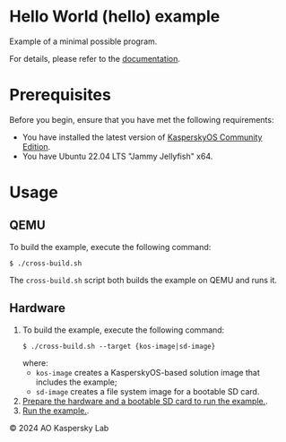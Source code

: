 # Hello World (hello) example
Example of a minimal possible program.

For details, please refer to the
[documentation](https://click.kaspersky.com/?hl=en-us&link=online_help&pid=kos&version=1.3&customization=KCE&helpid=appendix_hello_example).

# Prerequisites
Before you begin, ensure that you have met the following requirements:
- You have installed the latest version of [KasperskyOS Community Edition](https://os.kaspersky.com/development/download/).
- You have Ubuntu 22.04 LTS "Jammy Jellyfish" x64.

# Usage
## QEMU
To build the example, execute the following command:
```
$ ./cross-build.sh
```
The `cross-build.sh` script both builds the example on QEMU and runs it.

## Hardware
1. To build the example, execute the following command:
   ```
   $ ./cross-build.sh --target {kos-image|sd-image}
   ```
   where:
   * `kos-image` creates a KasperskyOS-based solution image that includes the example;
   * `sd-image` creates a file system image for a bootable SD card.
2. [Prepare the hardware and a bootable SD card to run the example.](https://click.kaspersky.com/?hl=en-us&link=online_help&pid=kos&version=1.3&customization=KCE&helpid=building_and_running_sample_programs).
3. [Run the example.](https://click.kaspersky.com/?hl=en-us&link=online_help&pid=kos&version=1.3&customization=KCE&helpid=running_sample_programs_rpi).

© 2024 AO Kaspersky Lab
